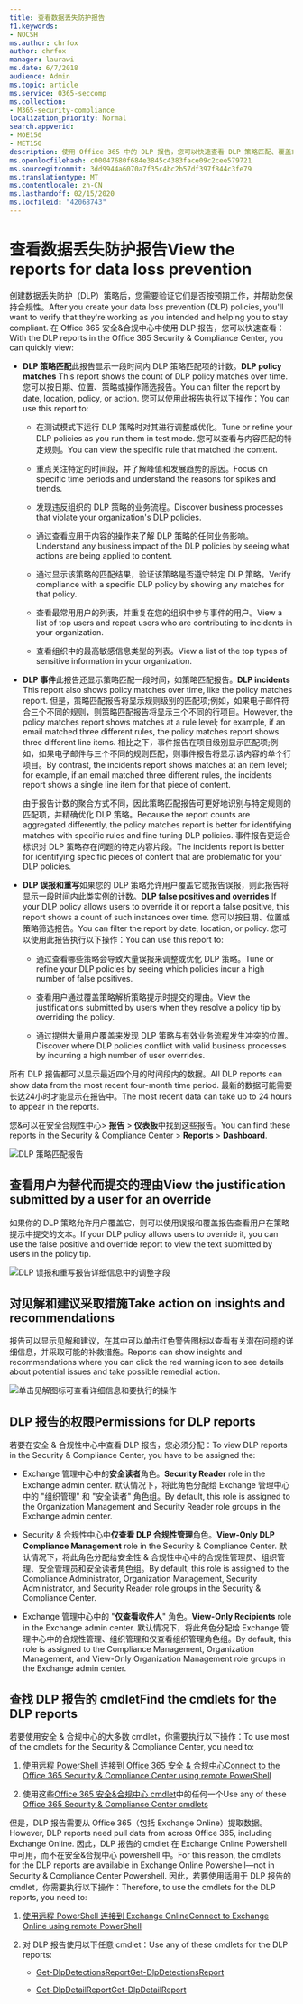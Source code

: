 ```yaml
---
title: 查看数据丢失防护报告
f1.keywords:
- NOCSH
ms.author: chrfox
author: chrfox
manager: laurawi
ms.date: 6/7/2018
audience: Admin
ms.topic: article
ms.service: O365-seccomp
ms.collection:
- M365-security-compliance
localization_priority: Normal
search.appverid:
- MOE150
- MET150
description: 使用 Office 365 中的 DLP 报告，您可以快速查看 DLP 策略匹配、覆盖或误报的数量;查看它们是按时间趋势上升还是下降;以不同的方式筛选报表;并在图表上的某一行上选择一个点，以查看其他详细信息。
ms.openlocfilehash: c00047680f684e3845c4383face09c2cee579721
ms.sourcegitcommit: 3dd9944a6070a7f35c4bc2b57df397f844c3fe79
ms.translationtype: MT
ms.contentlocale: zh-CN
ms.lasthandoff: 02/15/2020
ms.locfileid: "42068743"
---
```

# <a name="view-the-reports-for-data-loss-prevention"></a><span data-ttu-id="b00d7-103">查看数据丢失防护报告</span><span class="sxs-lookup"><span data-stu-id="b00d7-103">View the reports for data loss prevention</span></span>

<span data-ttu-id="b00d7-104">创建数据丢失防护（DLP）策略后，您需要验证它们是否按预期工作，并帮助您保持合规性。</span><span class="sxs-lookup"><span data-stu-id="b00d7-104">After you create your data loss prevention (DLP) policies, you'll want to verify that they're working as you intended and helping you to stay compliant.</span></span> <span data-ttu-id="b00d7-105">在 Office 365 安全&amp;合规中心中使用 DLP 报告，您可以快速查看：</span><span class="sxs-lookup"><span data-stu-id="b00d7-105">With the DLP reports in the Office 365 Security &amp; Compliance Center, you can quickly view:</span></span>
  
- <span data-ttu-id="b00d7-106">**DLP 策略匹配**此报告显示一段时间内 DLP 策略匹配项的计数。</span><span class="sxs-lookup"><span data-stu-id="b00d7-106">**DLP policy matches** This report shows the count of DLP policy matches over time.</span></span> <span data-ttu-id="b00d7-107">您可以按日期、位置、策略或操作筛选报告。</span><span class="sxs-lookup"><span data-stu-id="b00d7-107">You can filter the report by date, location, policy, or action.</span></span> <span data-ttu-id="b00d7-108">您可以使用此报告执行以下操作：</span><span class="sxs-lookup"><span data-stu-id="b00d7-108">You can use this report to:</span></span> 
    
  - <span data-ttu-id="b00d7-109">在测试模式下运行 DLP 策略时对其进行调整或优化。</span><span class="sxs-lookup"><span data-stu-id="b00d7-109">Tune or refine your DLP policies as you run them in test mode.</span></span> <span data-ttu-id="b00d7-110">您可以查看与内容匹配的特定规则。</span><span class="sxs-lookup"><span data-stu-id="b00d7-110">You can view the specific rule that matched the content.</span></span>
    
  - <span data-ttu-id="b00d7-111">重点关注特定的时间段，并了解峰值和发展趋势的原因。</span><span class="sxs-lookup"><span data-stu-id="b00d7-111">Focus on specific time periods and understand the reasons for spikes and trends.</span></span>
    
  - <span data-ttu-id="b00d7-112">发现违反组织的 DLP 策略的业务流程。</span><span class="sxs-lookup"><span data-stu-id="b00d7-112">Discover business processes that violate your organization's DLP policies.</span></span>
    
  - <span data-ttu-id="b00d7-113">通过查看应用于内容的操作来了解 DLP 策略的任何业务影响。</span><span class="sxs-lookup"><span data-stu-id="b00d7-113">Understand any business impact of the DLP policies by seeing what actions are being applied to content.</span></span>
    
  - <span data-ttu-id="b00d7-114">通过显示该策略的匹配结果，验证该策略是否遵守特定 DLP 策略。</span><span class="sxs-lookup"><span data-stu-id="b00d7-114">Verify compliance with a specific DLP policy by showing any matches for that policy.</span></span>
    
  - <span data-ttu-id="b00d7-115">查看最常用用户的列表，并重复在您的组织中参与事件的用户。</span><span class="sxs-lookup"><span data-stu-id="b00d7-115">View a list of top users and repeat users who are contributing to incidents in your organization.</span></span>
    
  - <span data-ttu-id="b00d7-116">查看组织中的最高敏感信息类型的列表。</span><span class="sxs-lookup"><span data-stu-id="b00d7-116">View a list of the top types of sensitive information in your organization.</span></span>
    
- <span data-ttu-id="b00d7-117">**DLP 事件**此报告还显示策略匹配一段时间，如策略匹配报告。</span><span class="sxs-lookup"><span data-stu-id="b00d7-117">**DLP incidents** This report also shows policy matches over time, like the policy matches report.</span></span> <span data-ttu-id="b00d7-118">但是，策略匹配报告将显示规则级别的匹配项;例如，如果电子邮件符合三个不同的规则，则策略匹配报告将显示三个不同的行项目。</span><span class="sxs-lookup"><span data-stu-id="b00d7-118">However, the policy matches report shows matches at a rule level; for example, if an email matched three different rules, the policy matches report shows three different line items.</span></span> <span data-ttu-id="b00d7-119">相比之下，事件报告在项目级别显示匹配项;例如，如果电子邮件与三个不同的规则匹配，则事件报告将显示该内容的单个行项目。</span><span class="sxs-lookup"><span data-stu-id="b00d7-119">By contrast, the incidents report shows matches at an item level; for example, if an email matched three different rules, the incidents report shows a single line item for that piece of content.</span></span> 
    
  <span data-ttu-id="b00d7-120">由于报告计数的聚合方式不同，因此策略匹配报告可更好地识别与特定规则的匹配项，并精确优化 DLP 策略。</span><span class="sxs-lookup"><span data-stu-id="b00d7-120">Because the report counts are aggregated differently, the policy matches report is better for identifying matches with specific rules and fine tuning DLP policies.</span></span> <span data-ttu-id="b00d7-121">事件报告更适合标识对 DLP 策略存在问题的特定内容片段。</span><span class="sxs-lookup"><span data-stu-id="b00d7-121">The incidents report is better for identifying specific pieces of content that are problematic for your DLP policies.</span></span>
    
- <span data-ttu-id="b00d7-122">**DLP 误报和重写**如果您的 DLP 策略允许用户覆盖它或报告误报，则此报告将显示一段时间内此类实例的计数。</span><span class="sxs-lookup"><span data-stu-id="b00d7-122">**DLP false positives and overrides** If your DLP policy allows users to override it or report a false positive, this report shows a count of such instances over time.</span></span> <span data-ttu-id="b00d7-123">您可以按日期、位置或策略筛选报告。</span><span class="sxs-lookup"><span data-stu-id="b00d7-123">You can filter the report by date, location, or policy.</span></span> <span data-ttu-id="b00d7-124">您可以使用此报告执行以下操作：</span><span class="sxs-lookup"><span data-stu-id="b00d7-124">You can use this report to:</span></span> 
    
  - <span data-ttu-id="b00d7-125">通过查看哪些策略会导致大量误报来调整或优化 DLP 策略。</span><span class="sxs-lookup"><span data-stu-id="b00d7-125">Tune or refine your DLP policies by seeing which policies incur a high number of false positives.</span></span>
    
  - <span data-ttu-id="b00d7-126">查看用户通过覆盖策略解析策略提示时提交的理由。</span><span class="sxs-lookup"><span data-stu-id="b00d7-126">View the justifications submitted by users when they resolve a policy tip by overriding the policy.</span></span>
    
  - <span data-ttu-id="b00d7-127">通过提供大量用户覆盖来发现 DLP 策略与有效业务流程发生冲突的位置。</span><span class="sxs-lookup"><span data-stu-id="b00d7-127">Discover where DLP policies conflict with valid business processes by incurring a high number of user overrides.</span></span>
    
<span data-ttu-id="b00d7-128">所有 DLP 报告都可以显示最近四个月的时间段内的数据。</span><span class="sxs-lookup"><span data-stu-id="b00d7-128">All DLP reports can show data from the most recent four-month time period.</span></span> <span data-ttu-id="b00d7-129">最新的数据可能需要长达24小时才能显示在报告中。</span><span class="sxs-lookup"><span data-stu-id="b00d7-129">The most recent data can take up to 24 hours to appear in the reports.</span></span>
  
<span data-ttu-id="b00d7-130">您&amp;可以在安全合规性中心\> **报告** \> **仪表板**中找到这些报告。</span><span class="sxs-lookup"><span data-stu-id="b00d7-130">You can find these reports in the Security &amp; Compliance Center \> **Reports** \> **Dashboard**.</span></span>
  
![DLP 策略匹配报告](../media/117d20c9-d379-403f-ad68-1f5cd6c4e5cf.png)
  
## <a name="view-the-justification-submitted-by-a-user-for-an-override"></a><span data-ttu-id="b00d7-132">查看用户为替代而提交的理由</span><span class="sxs-lookup"><span data-stu-id="b00d7-132">View the justification submitted by a user for an override</span></span>

<span data-ttu-id="b00d7-133">如果你的 DLP 策略允许用户覆盖它，则可以使用误报和覆盖报告查看用户在策略提示中提交的文本。</span><span class="sxs-lookup"><span data-stu-id="b00d7-133">If your DLP policy allows users to override it, you can use the false positive and override report to view the text submitted by users in the policy tip.</span></span>
  
![DLP 误报和重写报告详细信息中的调整字段](../media/e11e3126-026d-4e77-a16d-74a0686d1fa3.png)
  
## <a name="take-action-on-insights-and-recommendations"></a><span data-ttu-id="b00d7-135">对见解和建议采取措施</span><span class="sxs-lookup"><span data-stu-id="b00d7-135">Take action on insights and recommendations</span></span>

<span data-ttu-id="b00d7-136">报告可以显示见解和建议，在其中可以单击红色警告图标以查看有关潜在问题的详细信息，并采取可能的补救措施。</span><span class="sxs-lookup"><span data-stu-id="b00d7-136">Reports can show insights and recommendations where you can click the red warning icon to see details about potential issues and take possible remedial action.</span></span>
  
![单击见解图标可查看详细信息和要执行的操作](../media/51782036-7299-4960-8175-75c2b1637159.png)
  
## <a name="permissions-for-dlp-reports"></a><span data-ttu-id="b00d7-138">DLP 报告的权限</span><span class="sxs-lookup"><span data-stu-id="b00d7-138">Permissions for DLP reports</span></span>

<span data-ttu-id="b00d7-139">若要在安全 & 合规性中心中查看 DLP 报告，您必须分配：</span><span class="sxs-lookup"><span data-stu-id="b00d7-139">To view DLP reports in the Security & Compliance Center, you have to be assigned the:</span></span>

- <span data-ttu-id="b00d7-140">Exchange 管理中心中的**安全读者**角色。</span><span class="sxs-lookup"><span data-stu-id="b00d7-140">**Security Reader** role in the Exchange admin center.</span></span> <span data-ttu-id="b00d7-141">默认情况下，将此角色分配给 Exchange 管理中心中的 "组织管理" 和 "安全读者" 角色组。</span><span class="sxs-lookup"><span data-stu-id="b00d7-141">By default, this role is assigned to the Organization Management and Security Reader role groups in the Exchange admin center.</span></span>

- <span data-ttu-id="b00d7-142">Security & 合规性中心中**仅查看 DLP 合规性管理**角色。</span><span class="sxs-lookup"><span data-stu-id="b00d7-142">**View-Only DLP Compliance Management** role in the Security & Compliance Center.</span></span> <span data-ttu-id="b00d7-143">默认情况下，将此角色分配给安全性 & 合规性中心中的合规性管理员、组织管理、安全管理员和安全读者角色组。</span><span class="sxs-lookup"><span data-stu-id="b00d7-143">By default, this role is assigned to the Compliance Administrator, Organization Management, Security Administrator, and Security Reader role groups in the Security & Compliance Center.</span></span>

- <span data-ttu-id="b00d7-144">Exchange 管理中心中的 "**仅查看收件人**" 角色。</span><span class="sxs-lookup"><span data-stu-id="b00d7-144">**View-Only Recipients** role in the Exchange admin center.</span></span> <span data-ttu-id="b00d7-145">默认情况下，将此角色分配给 Exchange 管理中心中的合规性管理、组织管理和仅查看组织管理角色组。</span><span class="sxs-lookup"><span data-stu-id="b00d7-145">By default, this role is assigned to the Compliance Management, Organization Management, and View-Only Organization Management role groups in the Exchange admin center.</span></span>

## <a name="find-the-cmdlets-for-the-dlp-reports"></a><span data-ttu-id="b00d7-146">查找 DLP 报告的 cmdlet</span><span class="sxs-lookup"><span data-stu-id="b00d7-146">Find the cmdlets for the DLP reports</span></span>

<span data-ttu-id="b00d7-147">若要使用安全 &amp; 合规中心的大多数 cmdlet，你需要执行以下操作：</span><span class="sxs-lookup"><span data-stu-id="b00d7-147">To use most of the cmdlets for the Security &amp; Compliance Center, you need to:</span></span>
  
1. [<span data-ttu-id="b00d7-148">使用远程 PowerShell 连接到 Office 365 安全 &amp; 合规中心</span><span class="sxs-lookup"><span data-stu-id="b00d7-148">Connect to the Office 365 Security &amp; Compliance Center using remote PowerShell</span></span>](https://go.microsoft.com/fwlink/?LinkID=799771&amp;clcid=0x409)
    
2. <span data-ttu-id="b00d7-149">使用这些[Office 365 安全&amp;合规中心 cmdlet](https://go.microsoft.com/fwlink/?LinkID=799772&amp;clcid=0x409)中的任何一个</span><span class="sxs-lookup"><span data-stu-id="b00d7-149">Use any of these [Office 365 Security &amp; Compliance Center cmdlets](https://go.microsoft.com/fwlink/?LinkID=799772&amp;clcid=0x409)</span></span>
    
<span data-ttu-id="b00d7-150">但是，DLP 报告需要从 Office 365（包括 Exchange Online）提取数据。</span><span class="sxs-lookup"><span data-stu-id="b00d7-150">However, DLP reports need pull data from across Office 365, including Exchange Online.</span></span> <span data-ttu-id="b00d7-151">因此，DLP 报告的 cmdlet 在 Exchange Online Powershell 中可用，而不在安全&amp;合规中心 powershell 中。</span><span class="sxs-lookup"><span data-stu-id="b00d7-151">For this reason, the cmdlets for the DLP reports are available in Exchange Online Powershell—not in Security &amp; Compliance Center Powershell.</span></span> <span data-ttu-id="b00d7-152">因此，若要使用适用于 DLP 报告的 cmdlet，你需要执行以下操作：</span><span class="sxs-lookup"><span data-stu-id="b00d7-152">Therefore, to use the cmdlets for the DLP reports, you need to:</span></span>
  
1. [<span data-ttu-id="b00d7-153">使用远程 PowerShell 连接到 Exchange Online</span><span class="sxs-lookup"><span data-stu-id="b00d7-153">Connect to Exchange Online using remote PowerShell</span></span>](https://go.microsoft.com/fwlink/?LinkID=799773&amp;clcid=0x409)
    
2. <span data-ttu-id="b00d7-154">对 DLP 报告使用以下任意 cmdlet：</span><span class="sxs-lookup"><span data-stu-id="b00d7-154">Use any of these cmdlets for the DLP reports:</span></span>
    
      - [<span data-ttu-id="b00d7-155">Get-DlpDetectionsReport</span><span class="sxs-lookup"><span data-stu-id="b00d7-155">Get-DlpDetectionsReport</span></span>](https://go.microsoft.com/fwlink/?LinkID=799774&amp;clcid=0x409)
    
      - [<span data-ttu-id="b00d7-156">Get-DlpDetailReport</span><span class="sxs-lookup"><span data-stu-id="b00d7-156">Get-DlpDetailReport</span></span>](https://go.microsoft.com/fwlink/?LinkID=799775&amp;clcid=0x409)
    

